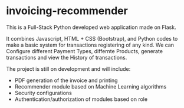 # invoicing-recommender

This is a Full-Stack Python developed web application made on Flask. 

It combines Javascript, HTML + CSS (Bootstrap), and Python codes to make a basic system for transactions registering of any kind.
We can Configure different Payment Types, differnte Products, generate transactions and view the History of transactions.

The project is still on development and will include:
- PDF generation of the invoice and printing
- Recommender module based on Machine Learning algorithms
- Security configurations
- Authentication/authorization of modules based on role
